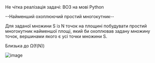 Не чітка реалізація задачі: ВО3 на мові Python

--Найменший охоплюючий простий многокутник--


Для заданої множини S із N точок на площині побудувати простий многокутник  найменшої площі, який  би охоплював задану множину точок, вершинами якого є усі  точки множини S.

Близька до Ω(f(N))

![image](https://github.com/xaxinotf/OGKG__B03/assets/115099682/d5b830fd-b1f8-47e5-b736-22dbb15a160e)
